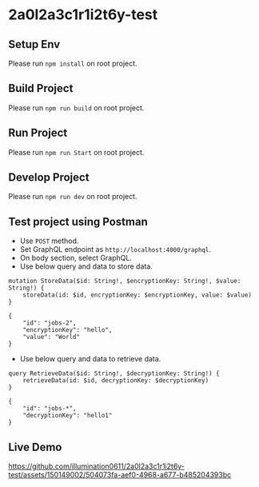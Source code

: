 # 2a0l2a3c1r1i2t6y-test
## Setup Env
Please run ```npm install``` on root project.

## Build Project
Please run ```npm run build``` on root project.

## Run Project
Please run ```npm run Start``` on root project.

## Develop Project
Please run ```npm run dev``` on root project.

## Test project using Postman
- Use ```POST``` method.
- Set GraphQL endpoint as ```http://localhost:4000/graphql```.
- On body section, select GraphQL.
- Use below query and data to store data.
```
mutation StoreData($id: String!, $encryptionKey: String!, $value: String!) {
    storeData(id: $id, encryptionKey: $encryptionKey, value: $value)
}
```
```
{
    "id": "jobs-2",
    "encryptionKey": "hello",
    "value": "World"
}
```
- Use below query and data to retrieve data.
```
query RetrieveData($id: String!, $decryptionKey: String!) {
    retrieveData(id: $id, decryptionKey: $decryptionKey)
}
```
```
{
    "id": "jobs-*",
    "decryptionKey": "hello1"
}
```

## Live Demo

https://github.com/illumination0611/2a0l2a3c1r1i2t6y-test/assets/150149002/504073fa-aef0-4968-a677-b485204393bc
